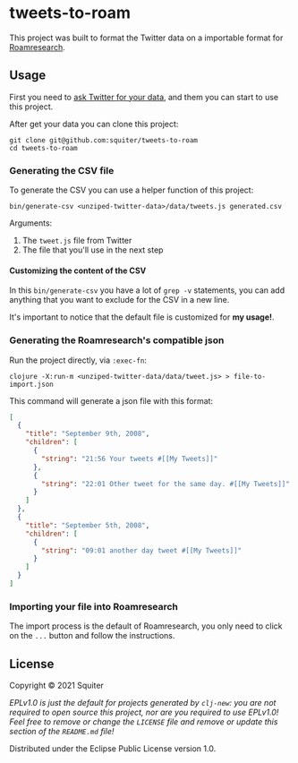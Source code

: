 # tweets-to-roam

This project was built to format the Twitter data on a importable
format for [Roamresearch](http://roamresearch.com).

## Usage

First you need to [ask Twitter for your
data](https://help.twitter.com/en/managing-your-account/how-to-download-your-twitter-archive),
and them you can start to use this project.

After get your data you can clone this project:

```
git clone git@github.com:squiter/tweets-to-roam
cd tweets-to-roam
```

### Generating the CSV file

To generate the CSV you can use a helper function of this project:

```shell
bin/generate-csv <unziped-twitter-data>/data/tweets.js generated.csv
```

Arguments:
1. The `tweet.js` file from Twitter
1. The file that you'll use in the next step

#### Customizing the content of the CSV

In this `bin/generate-csv` you have a lot of `grep -v` statements, you
can add anything that you want to exclude for the CSV in a new line.

It's important to notice that the default file is customized for **my
usage!**.

### Generating the Roamresearch's compatible json

Run the project directly, via `:exec-fn`:

```shell
clojure -X:run-m <unziped-twitter-data/data/tweet.js> > file-to-import.json
```

This command will generate a json file with this format:

```json
[
  {
    "title": "September 9th, 2008",
    "children": [
      {
        "string": "21:56 Your tweets #[[My Tweets]]"
      },
      {
        "string": "22:01 Other tweet for the same day. #[[My Tweets]]"
      }
    ]
  },
  {
    "title": "September 5th, 2008",
    "children": [
      {
        "string": "09:01 another day tweet #[[My Tweets]]"
      }
    ]
  }
]
```
### Importing your file into Roamresearch

The import process is the default of Roamresearch, you only need to
click on the `...` button and follow the instructions.


## License

Copyright © 2021 Squiter

_EPLv1.0 is just the default for projects generated by `clj-new`: you are not_
_required to open source this project, nor are you required to use EPLv1.0!_
_Feel free to remove or change the `LICENSE` file and remove or update this_
_section of the `README.md` file!_

Distributed under the Eclipse Public License version 1.0.
